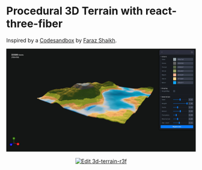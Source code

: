 # Procedural 3D Terrain with react-three-fiber

Inspired by a <a href="https://codesandbox.io/s/hexterrain-l9i5u">Codesandbox</a> by <a href="https://twitter.com/CantBeFaraz">Faraz Shaikh</a>.

<p align="center">
  <img src="https://raw.githubusercontent.com/jsulpis/3d-terrain-r3f/main/screenshot.jpg" alt="Screenshot of the procedural terrain editor" width="600"/>
</p>

<p align="center">
<a href="https://codesandbox.io/s/github/jsulpis/3d-terrain-r3f/tree/main/?fontsize=14&hidenavigation=1&theme=dark">
  <img alt="Edit 3d-terrain-r3f" src="https://codesandbox.io/static/img/play-codesandbox.svg">
</a>
</p>
